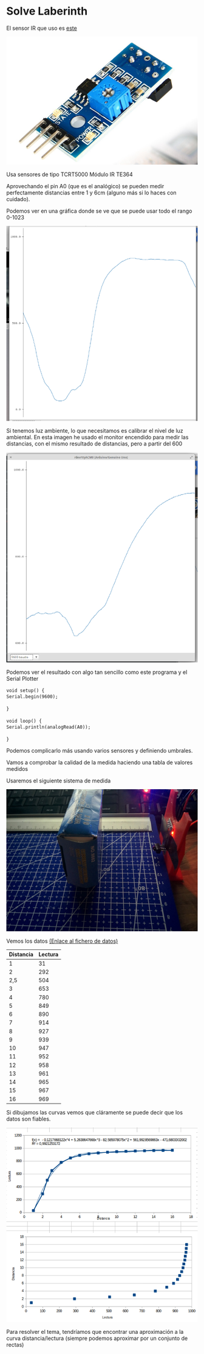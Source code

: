 # Solve Laberinth

El sensor IR que uso es [este](http://es.aliexpress.com/item/5x-TCRT5000-Infrared-Reflectance-Sensor-Obstacle-Avoidance-Track-Module-IR-TE364/32493457475.html?spm=2114.13010608.0.96.FsjovU)

![a](./images/5x-TCRT5000-Infrared-Reflectance-Sensor-Obstacle-Avoidance-Track-Module-IR-TE364.jpg)

Usa sensores de tipo TCRT5000 Módulo IR TE364

Aprovechando el pin A0 (que es el analógico) se pueden medir perfectamente distancias entre 1 y 6cm (alguno más si lo haces con cuidado).

Podemos ver en una gráfica donde se ve que se puede usar todo el rango 0-1023

![1](./images/medidaSensorIR.png)

Si tenemos luz ambiente, lo que necesitamos es calibrar el nivel de luz ambiental. En esta imagen he usado el monitor encendido para medir las distancias, con el mismo resultado de distancias, pero a partir del 600


![1](./images/medidaSensorIRconLuz.png)

Podemos ver el resultado con algo tan sencillo como este programa y el Serial Plotter

    void setup() {
    Serial.begin(9600);

    }

    void loop() {
    Serial.println(analogRead(A0));

    }

Podemos complicarlo más  usando varios sensores y definiendo umbrales.

Vamos a comprobar la calidad de la medida haciendo una tabla de valores medidos

Usaremos el siguiente sistema de medida

![](./images/IMG_20160801_214750.jpg)

Vemos los datos [(Enlace al fichero de datos)](./AjusteDatos.ods)

|Distancia|	Lectura
|---|---
|1|	31
|2|	292
|2,5|	504
|3|	653
|4|	780
|5|	849
|6|	890
|7|	914
|8|	927
|9|	939
|10|	947
|11|	952
|12|	958
|13|	961
|14|	965
|15|	967
|16|	969

Si dibujamos las curvas vemos que cláramente se puede decir que los datos son fiables.

![curvas](./images/Curvas.png )

Para resolver el tema, tendríamos que encontrar una aproximación a la curva distancia/lectura (siempre podemos aproximar por un conjunto de rectas)
